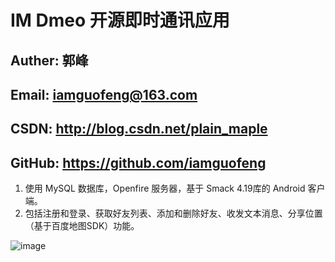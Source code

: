 # IM Dmeo 开源即时通讯应用

## Auther: 郭峰
## Email: iamguofeng@163.com
## CSDN: http://blog.csdn.net/plain_maple
## GitHub: https://github.com/iamguofeng

1. 使用 MySQL 数据库，Openfire 服务器，基于 Smack 4.19库的 Android 客户端。
2. 包括注册和登录、获取好友列表、添加和删除好友、收发文本消息、分享位置（基于百度地图SDK）功能。

![image](http://github.com/iamguofeng/IMDemo/raw/master/app-image/im1.png)
